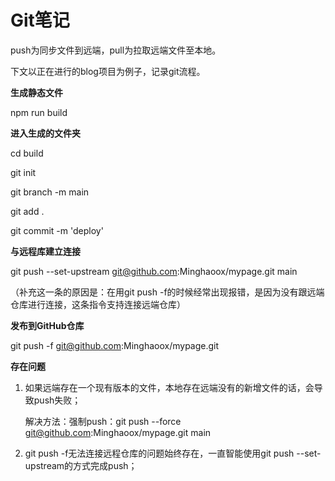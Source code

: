 # Git笔记

push为同步文件到远端，pull为拉取远端文件至本地。

下文以正在进行的blog项目为例子，记录git流程。

**生成静态文件**

npm run build

**进入生成的文件夹**

cd build

git init

git branch -m main

git add .

git commit -m 'deploy'

**与远程库建立连接**

git push --set-upstream git@github.com:Minghaoox/mypage.git main

（补充这一条的原因是：在用git push -f的时候经常出现报错，是因为没有跟远端仓库进行连接，这条指令支持连接远端仓库）

**发布到GitHub仓库**

git push -f git@github.com:Minghaoox/mypage.git



**存在问题**

1. 如果远端存在一个现有版本的文件，本地存在远端没有的新增文件的话，会导致push失败；

   解决方法：强制push：git push --force git@github.com:Minghaoox/mypage.git main

2. git push -f无法连接远程仓库的问题始终存在，一直智能使用git push --set-upstream的方式完成push；
